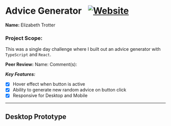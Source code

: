 # Advice Generator &nbsp;&nbsp;<a href="https://budgetapp-rose.vercel.app/">![Website](https://img.shields.io/website?url=https%3A%2F%2Fbudgetapp-rose.vercel.app%2F&up_message=ONLINE&up_color=355E3B&down_message=OFFLINE&down_color=8B0000&style=for-the-badge&logo=vercel)</a>

**Name:** Elizabeth Trotter

### Project Scope: 

This was a single day challenge where I built out an advice generator with `TypeScript` and `React`.

**Peer Review:**
Name:
Comment(s):

***Key Features:***

- [x] Hover effect when button is active
- [x] Ability to generate new random advice on button click
- [x] Responsive for Desktop and Mobile
&nbsp;
---

## Desktop Prototype


